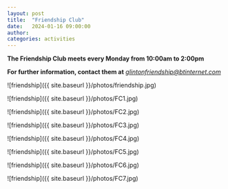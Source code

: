 ```yaml
---
layout: post
title:  "Friendship Club"
date:   2024-01-16 09:00:00
author: 
categories: activities
---
```


**The Friendship Club meets every Monday from 10:00am to 2:00pm**

**For further information, contact them at** *glintonfriendship@btinternet.com*

![friendship]({{ site.baseurl }}/photos/friendship.jpg)

![friendship]({{ site.baseurl }}/photos/FC1.jpg)

![friendship]({{ site.baseurl }}/photos/FC2.jpg)

![friendship]({{ site.baseurl }}/photos/FC3.jpg)

![friendship]({{ site.baseurl }}/photos/FC4.jpg)

![friendship]({{ site.baseurl }}/photos/FC5.jpg)

![friendship]({{ site.baseurl }}/photos/FC6.jpg)

![friendship]({{ site.baseurl }}/photos/FC7.jpg)

